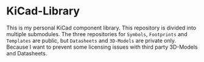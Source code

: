 # KiCad-Library
This is my personal KiCad component library. This repository is divided into multiple submodules. The three repositories for `Symbols`, `Footprints` and `Templates` are public, but `Datasheets` and `3D-Models` are private only. Because I want to prevent some licensing issues with third party 3D-Models and Datasheets.
